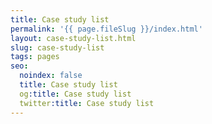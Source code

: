 ```yaml
---
title: Case study list
permalink: '{{ page.fileSlug }}/index.html'
layout: case-study-list.html
slug: case-study-list
tags: pages
seo:
  noindex: false
  title: Case study list
  og:title: Case study list
  twitter:title: Case study list
---
```



